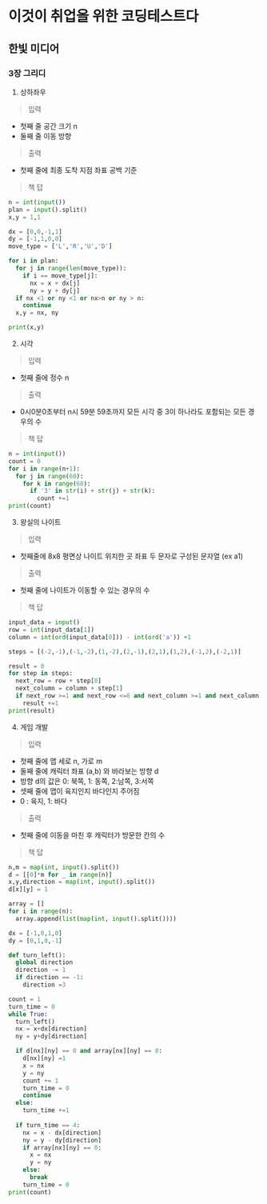 # 이것이 취업을 위한 코딩테스트다
## 한빛 미디어
### 3장 그리디

1. 상하좌우
> 입력
- 첫째 줄 공간 크기 n
- 둘째 줄 이동 방향

> 출력
- 첫째 줄에 최종 도착 지점 좌표 공백 기준

> 책 답
```python
n = int(input())
plan = input().split()
x,y = 1,1

dx = [0,0,-1,1]
dy = [-1,1,0,0]
move_type = ['L','R','U','D']

for i in plan:
  for j in range(len(move_type)):
    if i == move_type[j]:
      nx = x + dx[j]
      ny = y + dy[j]
  if nx <1 or ny <1 or nx>n or ny > n:
    continue
  x,y = nx, ny

print(x,y)
```
2. 시각

> 입력
- 첫째 줄에 정수 n

> 출력
- 0시0분0초부터 n시 59분 59초까지 모든 시각 중 3이 하나라도 포함되는 모든 경우의 수

> 책 답
```python
n = int(input())
count = 0
for i in range(n+1):
  for j in range(60):
    for k in range(60):
      if '3' in str(i) + str(j) + str(k):
        count +=1
print(count)
```

3. 왕실의 나이트

> 입력
- 첫째줄에 8x8 평면상 나이트 위치한 곳 좌표 두 문자로 구성된 문자열 (ex a1)

> 출력
- 첫째 줄에 나이트가 이동할 수 있는 경우의 수

> 책 답
```python
input_data = input()
row = int(input_data[1])
column = int(ord(input_data[0])) - int(ord('a')) +1

steps = [(-2,-1),(-1,-2),(1,-2),(2,-1),(2,1),(1,2),(-1,2),(-2,1)]

result = 0
for step in steps:
  next_row = row + step[0]
  next_column = column + step[1]
  if next_row >=1 and next_row <=8 and next_column >=1 and next_column <=8:
    result +=1
print(result)
```

4. 게임 개발

> 입력
- 첫째 줄에 맵 세로 n, 가로 m
- 둘째 줄에 캐릭터 좌표 (a,b) 와 바라보는 방향 d
- 방향 d의 값은 0: 북쪽, 1: 동쪽, 2:남쪽, 3:서쪽
- 셋째 줄에 맵이 육지인지 바다인지 주어짐
- 0 : 육지, 1: 바다

> 출력

- 첫째 줄에 이동을 마친 후 캐릭터가 방문한 칸의 수

> 책 답
```python
n,m = map(int, input().split())
d = [[0]*m for _ in range(n)]
x,y,direction = map(int, input().split())
d[x][y] = 1

array = []
for i in range(n):
  array.append(list(map(int, input().split())))

dx = [-1,0,1,0]
dy = [0,1,0,-1]

def turn_left():
  global direction
  direction -= 1
  if direction == -1:
    direction =3

count = 1
turn_time = 0
while True:
  turn_left()
  nx = x+dx[direction]
  ny = y+dy[direction]

  if d[nx][ny] == 0 and array[nx][ny] == 0:
    d[nx][ny] =1
    x = nx
    y = ny
    count += 1
    turn_time = 0
    continue
  else:
    turn_time +=1
  
  if turn_time == 4:
    nx = x - dx[direction]
    ny = y - dy[direction]
    if array[nx][ny] == 0:
      x = nx
      y = ny
    else:
      break
    turn_time = 0
print(count)
```
